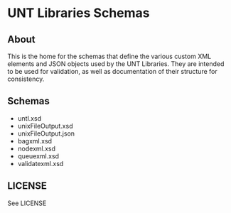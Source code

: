 UNT Libraries Schemas
=========================

About
-----

This is the home for the schemas that define the various custom XML elements
and JSON objects used by the UNT Libraries. They are intended to be used for
validation, as well as documentation of their structure for consistency.


Schemas
-------

* untl.xsd
* unixFileOutput.xsd
* unixFileOutput.json
* bagxml.xsd
* nodexml.xsd
* queuexml.xsd
* validatexml.xsd


LICENSE
-------

See LICENSE
